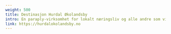 ```yaml
---
weight: 500
title: Destinasjon Hurdal Økolandsby
intro: En paraply-virksomhet for lokalt næringsliv og alle andre som vil sette økolandsbyen på kartet.
link: https://hurdalokolandsby.no
---
```

